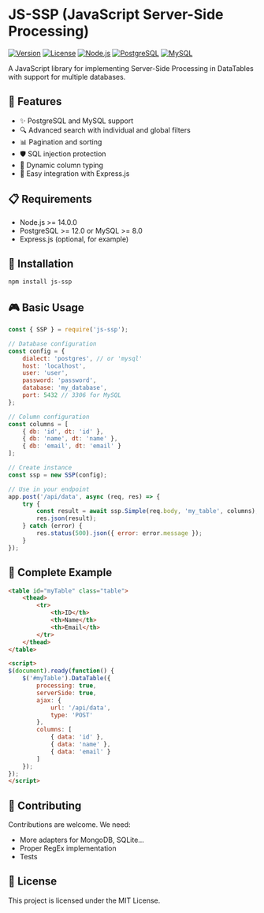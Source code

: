 # JS-SSP (JavaScript Server-Side Processing)

[![Version](https://img.shields.io/badge/version-1.0.0-blue.svg)](https://semver.org)
[![License](https://img.shields.io/badge/license-MIT-green.svg)](LICENSE)
[![Node.js](https://img.shields.io/badge/node-%3E%3D14.0.0-brightgreen.svg)](https://nodejs.org)
[![PostgreSQL](https://img.shields.io/badge/PostgreSQL-%3E%3D12.0-blue.svg)](https://www.postgresql.org)
[![MySQL](https://img.shields.io/badge/MySQL-%3E%3D8.0-orange.svg)](https://www.mysql.com)

A JavaScript library for implementing Server-Side Processing in DataTables with support for multiple databases.

## 🚀 Features

- ✨ PostgreSQL and MySQL support
- 🔍 Advanced search with individual and global filters
- 📊 Pagination and sorting
- 🛡️ SQL injection protection
- 🔄 Dynamic column typing
- 🎯 Easy integration with Express.js

## 📋 Requirements

- Node.js >= 14.0.0
- PostgreSQL >= 12.0 or MySQL >= 8.0
- Express.js (optional, for example)

## 🔧 Installation

```bash
npm install js-ssp
```

## 🎮 Basic Usage

```javascript
const { SSP } = require('js-ssp');

// Database configuration
const config = {
    dialect: 'postgres', // or 'mysql'
    host: 'localhost',
    user: 'user',
    password: 'password',
    database: 'my_database',
    port: 5432 // 3306 for MySQL
};

// Column configuration
const columns = [
    { db: 'id', dt: 'id' },
    { db: 'name', dt: 'name' },
    { db: 'email', dt: 'email' }
];

// Create instance
const ssp = new SSP(config);

// Use in your endpoint
app.post('/api/data', async (req, res) => {
    try {
        const result = await ssp.Simple(req.body, 'my_table', columns);
        res.json(result);
    } catch (error) {
        res.status(500).json({ error: error.message });
    }
});
```

## 📝 Complete Example

```html
<table id="myTable" class="table">
    <thead>
        <tr>
            <th>ID</th>
            <th>Name</th>
            <th>Email</th>
        </tr>
    </thead>
</table>

<script>
$(document).ready(function() {
    $('#myTable').DataTable({
        processing: true,
        serverSide: true,
        ajax: {
            url: '/api/data',
            type: 'POST'
        },
        columns: [
            { data: 'id' },
            { data: 'name' },
            { data: 'email' }
        ]
    });
});
</script>
```

## 🤝 Contributing

Contributions are welcome.
We need:
- More adapters for MongoDB, SQLite...
- Proper RegEx implementation
- Tests

## 📄 License

This project is licensed under the MIT License.
